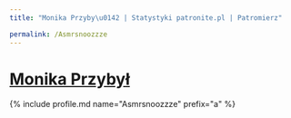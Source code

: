 ```yaml
---
title: "Monika Przyby\u0142 | Statystyki patronite.pl | Patromierz"

permalink: /Asmrsnoozzze
---
```


# [Monika Przybył](https://patronite.pl/Asmrsnoozzze)

{% include profile.md name="Asmrsnoozzze" prefix="a" %}
